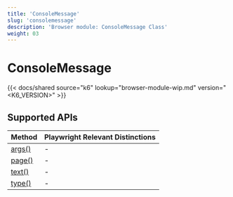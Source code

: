 ```yaml
---
title: 'ConsoleMessage'
slug: 'consolemessage'
description: 'Browser module: ConsoleMessage Class'
weight: 03
---
```


# ConsoleMessage

{{< docs/shared source="k6" lookup="browser-module-wip.md" version="<K6_VERSION>" >}}

## Supported APIs

| Method                                                                                                          | Playwright Relevant Distinctions |
| --------------------------------------------------------------------------------------------------------------- | -------------------------------- |
| <a href="https://playwright.dev/docs/api/class-consolemessage#console-message-args" target="_blank" >args()</a> | -                                |
| <a href="https://playwright.dev/docs/api/class-consolemessage#console-message-page" target="_blank" >page()</a> | -                                |
| <a href="https://playwright.dev/docs/api/class-consolemessage#console-message-text" target="_blank" >text()</a> | -                                |
| <a href="https://playwright.dev/docs/api/class-consolemessage#console-message-type" target="_blank" >type()</a> | -                                |
